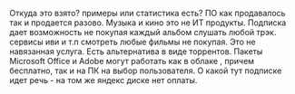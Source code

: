 Откуда это взято? примеры или статистика есть? ПО как продавалось так и продается разово. Музыка и кино это не ИТ продукты. Подписка дает возможность не покупая каждый альбом слушать любой трэк. сервисы иви и т.п смотреть любые фильмы не покупая. Это не навязанная услуга. Есть альтернатива в виде торрентов.
Пакеты Microsoft Office и Adobe могут работать как в облаке , причем бесплатно, так и на ПК на выбор пользователя. О какой тут подписке идет речь - на том же яндекс диске нет оплаты.